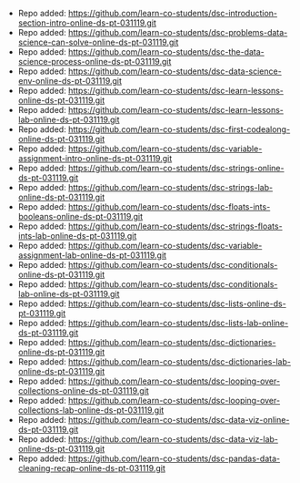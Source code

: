 
- Repo added: https://github.com/learn-co-students/dsc-introduction-section-intro-online-ds-pt-031119.git
- Repo added: https://github.com/learn-co-students/dsc-problems-data-science-can-solve-online-ds-pt-031119.git
- Repo added: https://github.com/learn-co-students/dsc-the-data-science-process-online-ds-pt-031119.git
- Repo added: https://github.com/learn-co-students/dsc-data-science-env-online-ds-pt-031119.git
- Repo added: https://github.com/learn-co-students/dsc-learn-lessons-online-ds-pt-031119.git
- Repo added: https://github.com/learn-co-students/dsc-learn-lessons-lab-online-ds-pt-031119.git
- Repo added: https://github.com/learn-co-students/dsc-first-codealong-online-ds-pt-031119.git
- Repo added: https://github.com/learn-co-students/dsc-variable-assignment-intro-online-ds-pt-031119.git
- Repo added: https://github.com/learn-co-students/dsc-strings-online-ds-pt-031119.git
- Repo added: https://github.com/learn-co-students/dsc-strings-lab-online-ds-pt-031119.git
- Repo added: https://github.com/learn-co-students/dsc-floats-ints-booleans-online-ds-pt-031119.git
- Repo added: https://github.com/learn-co-students/dsc-strings-floats-ints-lab-online-ds-pt-031119.git
- Repo added: https://github.com/learn-co-students/dsc-variable-assignment-lab-online-ds-pt-031119.git
- Repo added: https://github.com/learn-co-students/dsc-conditionals-online-ds-pt-031119.git
- Repo added: https://github.com/learn-co-students/dsc-conditionals-lab-online-ds-pt-031119.git
- Repo added: https://github.com/learn-co-students/dsc-lists-online-ds-pt-031119.git
- Repo added: https://github.com/learn-co-students/dsc-lists-lab-online-ds-pt-031119.git
- Repo added: https://github.com/learn-co-students/dsc-dictionaries-online-ds-pt-031119.git
- Repo added: https://github.com/learn-co-students/dsc-dictionaries-lab-online-ds-pt-031119.git
- Repo added: https://github.com/learn-co-students/dsc-looping-over-collections-online-ds-pt-031119.git
- Repo added: https://github.com/learn-co-students/dsc-looping-over-collections-lab-online-ds-pt-031119.git
- Repo added: https://github.com/learn-co-students/dsc-data-viz-online-ds-pt-031119.git
- Repo added: https://github.com/learn-co-students/dsc-data-viz-lab-online-ds-pt-031119.git
- Repo added: https://github.com/learn-co-students/dsc-pandas-data-cleaning-recap-online-ds-pt-031119.git